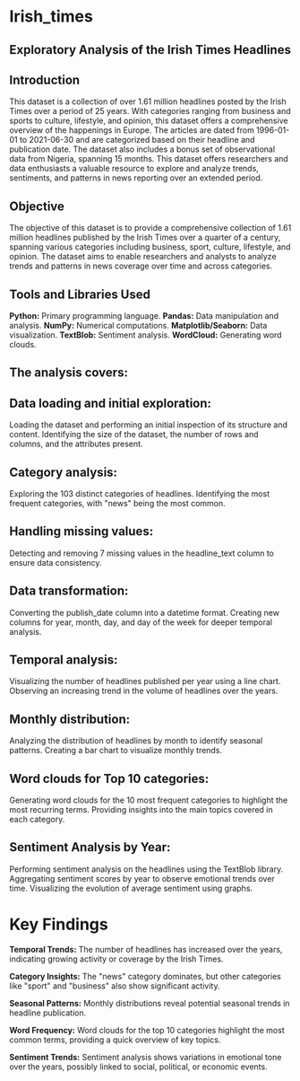 # Irish_times
## Exploratory Analysis of the Irish Times Headlines

## Introduction
This dataset is a collection of over 1.61 million headlines posted by the Irish Times over a period of 25 years. With categories ranging from business and sports to culture, lifestyle, and opinion, this dataset offers a comprehensive overview of the happenings in Europe. The articles are dated from 1996-01-01 to 2021-06-30 and are categorized based on their headline and publication date. The dataset also includes a bonus set of observational data from Nigeria, spanning 15 months. This dataset offers researchers and data enthusiasts a valuable resource to explore and analyze trends, sentiments, and patterns in news reporting over an extended period.

## Objective
The objective of this dataset is to provide a comprehensive collection of 1.61 million headlines published by the Irish Times over a quarter of a century, spanning various categories including business, sport, culture, lifestyle, and opinion. The dataset aims to enable researchers and analysts to analyze trends and patterns in news coverage over time and across categories. 

## Tools and Libraries Used
**Python:** Primary programming language.
**Pandas:** Data manipulation and analysis.
**NumPy:** Numerical computations.
**Matplotlib/Seaborn:** Data visualization.
**TextBlob:** Sentiment analysis.
**WordCloud:** Generating word clouds.

## The analysis covers:

## Data loading and initial exploration:
Loading the dataset and performing an initial inspection of its structure and content.
Identifying the size of the dataset, the number of rows and columns, and the attributes present.

## Category analysis:
Exploring the 103 distinct categories of headlines.
Identifying the most frequent categories, with "news" being the most common.

## Handling missing values:
Detecting and removing 7 missing values in the headline_text column to ensure data consistency.

## Data transformation:
Converting the publish_date column into a datetime format.
Creating new columns for year, month, day, and day of the week for deeper temporal analysis.

## Temporal analysis:
Visualizing the number of headlines published per year using a line chart.
Observing an increasing trend in the volume of headlines over the years.

## Monthly distribution:
Analyzing the distribution of headlines by month to identify seasonal patterns.
Creating a bar chart to visualize monthly trends.

## Word clouds for Top 10 categories:
Generating word clouds for the 10 most frequent categories to highlight the most recurring terms.
Providing insights into the main topics covered in each category.

## Sentiment Analysis by Year:
Performing sentiment analysis on the headlines using the TextBlob library.
Aggregating sentiment scores by year to observe emotional trends over time.
Visualizing the evolution of average sentiment using graphs.

# Key Findings

**Temporal Trends:** The number of headlines has increased over the years, indicating growing activity or coverage by the Irish Times.

**Category Insights:** The "news" category dominates, but other categories like "sport" and "business" also show significant activity.

**Seasonal Patterns:** Monthly distributions reveal potential seasonal trends in headline publication.

**Word Frequency:** Word clouds for the top 10 categories highlight the most common terms, providing a quick overview of key topics.

**Sentiment Trends:** Sentiment analysis shows variations in emotional tone over the years, possibly linked to social, political, or economic events.
